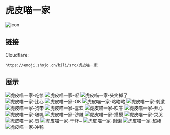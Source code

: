 # 虎皮喵一家
![icon](https://emoji.shojo.cn/bili/src/虎皮喵一家/icon.png)
## 链接
Cloudflare:
```
https://emoji.shojo.cn/bili/src/虎皮喵一家
```
## 展示
![虎皮喵一家-吃惊](https://emoji.shojo.cn/bili/src/虎皮喵一家/虎皮喵一家-吃惊.png)
![虎皮喵一家-呕](https://emoji.shojo.cn/bili/src/虎皮喵一家/虎皮喵一家-呕.png)
![虎皮喵一家-头笑掉了](https://emoji.shojo.cn/bili/src/虎皮喵一家/虎皮喵一家-头笑掉了.png)
![虎皮喵一家-比心](https://emoji.shojo.cn/bili/src/虎皮喵一家/虎皮喵一家-比心.png)
![虎皮喵一家-OK](https://emoji.shojo.cn/bili/src/虎皮喵一家/虎皮喵一家-OK.png)
![虎皮喵一家-略略略](https://emoji.shojo.cn/bili/src/虎皮喵一家/虎皮喵一家-略略略.png)
![虎皮喵一家-刺激](https://emoji.shojo.cn/bili/src/虎皮喵一家/虎皮喵一家-刺激.png)
![虎皮喵一家-狗带](https://emoji.shojo.cn/bili/src/虎皮喵一家/虎皮喵一家-狗带.png)
![虎皮喵一家-喜欢](https://emoji.shojo.cn/bili/src/虎皮喵一家/虎皮喵一家-喜欢.png)
![虎皮喵一家-吹牛](https://emoji.shojo.cn/bili/src/虎皮喵一家/虎皮喵一家-吹牛.png)
![虎皮喵一家-开心](https://emoji.shojo.cn/bili/src/虎皮喵一家/虎皮喵一家-开心.png)
![虎皮喵一家-啵叽](https://emoji.shojo.cn/bili/src/虎皮喵一家/虎皮喵一家-啵叽.png)
![虎皮喵一家-沙雕](https://emoji.shojo.cn/bili/src/虎皮喵一家/虎皮喵一家-沙雕.png)
![虎皮喵一家-摸摸](https://emoji.shojo.cn/bili/src/虎皮喵一家/虎皮喵一家-摸摸.png)
![虎皮喵一家-哭哭](https://emoji.shojo.cn/bili/src/虎皮喵一家/虎皮喵一家-哭哭.png)
![虎皮喵一家-赞](https://emoji.shojo.cn/bili/src/虎皮喵一家/虎皮喵一家-赞.png)
![虎皮喵一家-干杯~](https://emoji.shojo.cn/bili/src/虎皮喵一家/虎皮喵一家-干杯~.png)
![虎皮喵一家-谢谢](https://emoji.shojo.cn/bili/src/虎皮喵一家/虎皮喵一家-谢谢.png)
![虎皮喵一家-超棒](https://emoji.shojo.cn/bili/src/虎皮喵一家/虎皮喵一家-超棒.png)
![虎皮喵一家-冲鸭](https://emoji.shojo.cn/bili/src/虎皮喵一家/虎皮喵一家-冲鸭.png)
